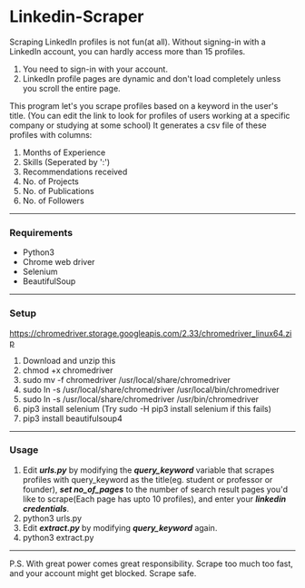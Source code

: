 # Linkedin-Scraper

Scraping LinkedIn profiles is not fun(at all). Without signing-in with a LinkedIn account, you can hardly access more than 15 profiles.

 1. You need to sign-in with your account.
 2. LinkedIn profile pages are dynamic and don't load completely unless you scroll the entire page.

This program let's you scrape profiles based on a keyword in the user's title. (You can edit the link to look for profiles of users working at a specific company or studying at some school)
It generates a csv file of these profiles with columns:
 1. Months of Experience
 2. Skills (Seperated by ':')
 3. Recommendations received
 4. No. of Projects
 5. No. of Publications
 6. No. of Followers 
----------
### Requirements

 - Python3
 - Chrome web driver
 - Selenium
 - BeautifulSoup


----------
### Setup
https://chromedriver.storage.googleapis.com/2.33/chromedriver_linux64.zip
 1. Download and unzip this
 2. chmod +x chromedriver
 3. sudo mv -f chromedriver /usr/local/share/chromedriver
 4. sudo ln -s /usr/local/share/chromedriver /usr/local/bin/chromedriver
 5. sudo ln -s /usr/local/share/chromedriver /usr/bin/chromedriver
 6. pip3 install selenium (Try sudo -H pip3 install selenium if this fails)
 7. pip3 install beautifulsoup4
 

----------
### Usage
 1. Edit ***urls.py*** by modifying the ***query_keyword*** variable that scrapes profiles with query_keyword as the title(eg. student or professor or founder), ***set no_of_pages*** to the number of search result pages you'd like to scrape(Each page has upto 10 profiles), and enter your ***linkedin credentials***.
 2. python3 urls.py
 3. Edit ***extract.py*** by modifying ***query_keyword*** again.
 4. python3 extract.py
  

----------
P.S. With great power comes great responsibility. Scrape too much too fast, and your account might get blocked. Scrape safe.

